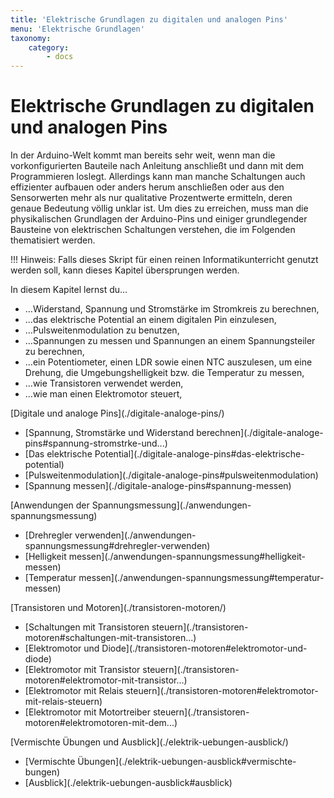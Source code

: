 ```yaml
---
title: 'Elektrische Grundlagen zu digitalen und analogen Pins'
menu: 'Elektrische Grundlagen'
taxonomy:
    category:
        - docs
---
```


# Elektrische Grundlagen zu digitalen und analogen Pins

<style>
    h1 {
  		counter-set: h1 4 ;
	}
</style>

In der Arduino-Welt kommt man bereits sehr weit, wenn man die vorkonfigurierten Bauteile nach Anleitung anschließt und dann mit dem Programmieren loslegt. Allerdings kann man manche Schaltungen auch effizienter aufbauen oder anders herum anschließen oder aus den Sensorwerten mehr als nur qualitative Prozentwerte ermitteln, deren genaue Bedeutung völlig unklar ist. Um dies zu erreichen, muss man die physikalischen Grundlagen der Arduino-Pins und einiger grundlegender Bausteine von elektrischen Schaltungen verstehen, die im Folgenden thematisiert werden.

!!! Hinweis: Falls dieses Skript für einen reinen Informatikunterricht genutzt werden soll, kann dieses Kapitel übersprungen werden.

In diesem Kapitel lernst du…

  - …Widerstand, Spannung und Stromstärke im Stromkreis zu berechnen,
  - …das elektrische Potential an einem digitalen Pin einzulesen,
  - …Pulsweitenmodulation zu benutzen,
  - …Spannungen zu messen und Spannungen an einem Spannungsteiler zu berechnen,
  - …ein Potentiometer, einen LDR sowie einen NTC auszulesen, um eine Drehung, die Umgebungshelligkeit bzw. die Temperatur zu messen,
  - …wie Transistoren verwendet werden,
  - …wie man einen Elektromotor steuert,

<div class="flex-box">
    <div class="overview-card">
    <p markdown="1">[Digitale und analoge Pins](./digitale-analoge-pins/)</p>
    <ul>
        <li markdown="1">[Spannung, Stromstärke und Widerstand berechnen](./digitale-analoge-pins#spannung-stromstrke-und...)</li>
        <li markdown="1">[Das elektrische Potential](./digitale-analoge-pins#das-elektrische-potential)</li>
        <li markdown="1">[Pulsweitenmodulation](./digitale-analoge-pins#pulsweitenmodulation)</li>
        <li markdown="1">[Spannung messen](./digitale-analoge-pins#spannung-messen)</li>
    </ul>
    </div>
    <div class="overview-card">
    <p markdown="1">[Anwendungen der Spannungsmessung](./anwendungen-spannungsmessung)</p>
    <ul>
        <li markdown="1">[Drehregler verwenden](./anwendungen-spannungsmessung#drehregler-verwenden)</li>
        <li markdown="1">[Helligkeit messen](./anwendungen-spannungsmessung#helligkeit-messen)</li>
        <li markdown="1">[Temperatur messen](./anwendungen-spannungsmessung#temperatur-messen)</li>
    </ul>
    </div>
    <div class="overview-card">
    <p markdown="1">[Transistoren und Motoren](./transistoren-motoren/)</p>
    <ul>
        <li markdown="1">[Schaltungen mit Transistoren steuern](./transistoren-motoren#schaltungen-mit-transistoren...)</li>
        <li markdown="1">[Elektromotor und Diode](./transistoren-motoren#elektromotor-und-diode)</li>
        <li markdown="1">[Elektromotor mit Transistor steuern](./transistoren-motoren#elektromotor-mit-transistor...)</li>
        <li markdown="1">[Elektromotor mit Relais steuern](./transistoren-motoren#elektromotor-mit-relais-steuern)</li>
        <li markdown="1">[Elektromotor mit Motortreiber steuern](./transistoren-motoren#elektromotoren-mit-dem...)</li>
    </ul>
    </div>
    <div class="overview-card">
    <p markdown="1">[Vermischte Übungen und Ausblick](./elektrik-uebungen-ausblick/)</p>
    <ul>
        <li markdown="1">[Vermischte Übungen](./elektrik-uebungen-ausblick#vermischte-bungen)</li>
        <li markdown="1">[Ausblick](./elektrik-uebungen-ausblick#ausblick)</li>
    </ul>    
    </div>
</div>

